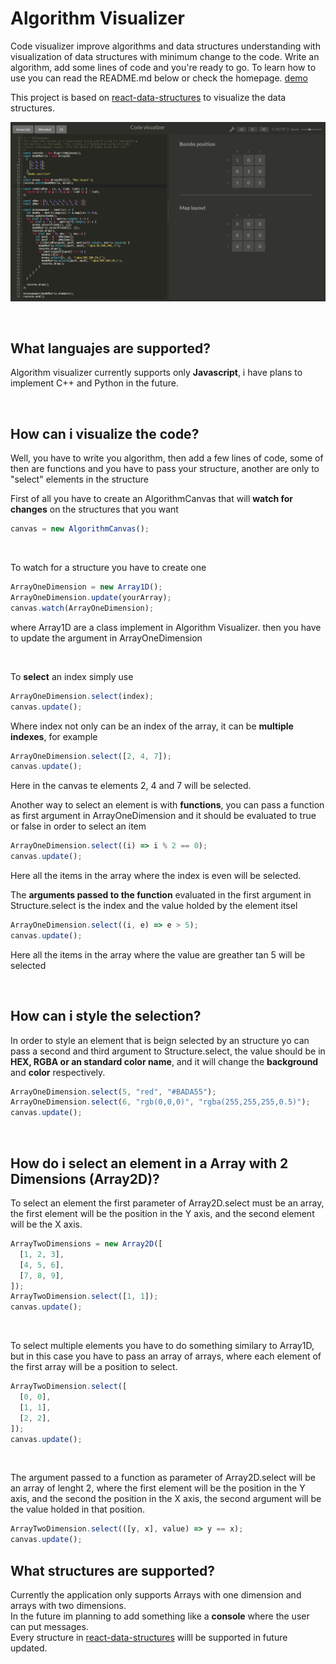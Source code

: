# Algorithm Visualizer

Code visualizer improve algorithms and data structures understanding with visualization of data structures with minimum change to the code. Write an algorithm, add some lines of code and you're ready to go.
To learn how to use you can read the README.md below or check the homepage.
[demo](https://http://codevisualizer.com/)

This project is based on [react-data-structures](https://github.com/ErickJoestar/react-data-structures) to visualize the data structures.

![Algorithm visualizer preview](assets/Example.png)

<br/>

## What languajes are supported?

Algorithm visualizer currently supports only **Javascript**, i have plans to implement C++ and Python in the future.

<br/>

## How can i visualize the code?

Well, you have to write you algorithm, then add a few lines of code, some of then are functions and you have to pass your structure, another are only to "select" elements in the structure

First of all you have to create an AlgorithmCanvas that will **watch for changes** on the structures that you want

```javascript
canvas = new AlgorithmCanvas();
```

<br/>

To watch for a structure you have to create one

```javascript
ArrayOneDimension = new Array1D();
ArrayOneDimension.update(yourArray);
canvas.watch(ArrayOneDimension);
```

where Array1D are a class implement in Algorithm Visualizer.
then you have to update the argument in ArrayOneDimension

<br/>

To **select** an index simply use

```javascript
ArrayOneDimension.select(index);
canvas.update();
```

Where index not only can be an index of the array, it can be **multiple indexes**, for example

```javascript
ArrayOneDimension.select([2, 4, 7]);
canvas.update();
```

Here in the canvas te elements 2, 4 and 7 will be selected.
<br/>

Another way to select an element is with **functions**, you can pass a function as first argument in ArrayOneDimension
and it should be evaluated to true or false in order to select an item

```javascript
ArrayOneDimension.select((i) => i % 2 == 0);
canvas.update();
```

Here all the items in the array where the index is even will be selected.
<br/>

The **arguments passed to the function** evaluated in the first argument in Structure.select is the index and the value holded by the element itsel

```javascript
ArrayOneDimension.select((i, e) => e > 5);
canvas.update();
```

Here all the items in the array where the value are greather tan 5 will be selected

<br/>

## How can i style the selection?

In order to style an element that is beign selected by an structure yo can pass a second and third argument to Structure.select, the value should be in **HEX, RGBA or an standard color name**, and it will change the **background** and **color** respectively.

```javascript
ArrayOneDimension.select(5, "red", "#BADA55");
ArrayOneDimension.select(6, "rgb(0,0,0)", "rgba(255,255,255,0.5)");
canvas.update();
```

<br/>

## How do i select an element in a Array with 2 Dimensions (Array2D)?

To select an element the first parameter of Array2D.select must be an array, the first element will be the position in the Y axis, and the second element will be the X axis.

```javascript
ArrayTwoDimensions = new Array2D([
  [1, 2, 3],
  [4, 5, 6],
  [7, 8, 9],
]);
ArrayTwoDimension.select([1, 1]);
canvas.update();
```

<br/>

To select multiple elements you have to do something similary to Array1D, but in this case you have to pass an array of arrays, where each element of the first array will be a position to select.

```javascript
ArrayTwoDimension.select([
  [0, 0],
  [1, 1],
  [2, 2],
]);
canvas.update();
```

<br/>

The argument passed to a function as parameter of Array2D.select will be an array of lenght 2, where the first element will be the position in the Y axis, and the second the position in the X axis, the second argument will be the value holded in that position.

```javascript
ArrayTwoDimension.select(([y, x], value) => y == x);
canvas.update();
```

## What structures are supported?

Currently the application only supports Arrays with one dimension and arrays with two dimensions.<br/>
In the future im planning to add something like a **console** where the user can put messages.<br/>
Every structure in [react-data-structures](https://github.com/ErickJoestar/react-data-structures) willl be supported in future updated.

<br/>
